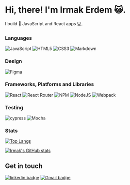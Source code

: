 # Hi, there! I'm Irmak Erdem 😺.

I build 🧱 JavaScript and React apps 💻.

### Languages
![JavaScript](https://img.shields.io/badge/javascript-%23323330.svg?style=for-the-badge&logo=javascript&logoColor=%23F7DF1E)
![HTML5](https://img.shields.io/badge/html5-%23E34F26.svg?style=for-the-badge&logo=html5&logoColor=white)
![CSS3](https://img.shields.io/badge/css3-%231572B6.svg?style=for-the-badge&logo=css3&logoColor=white)
![Markdown](https://img.shields.io/badge/markdown-%23000000.svg?style=for-the-badge&logo=markdown&logoColor=white)

### Design
![Figma](https://img.shields.io/badge/figma-%23F24E1E.svg?style=for-the-badge&logo=figma&logoColor=white)

### Frameworks, Platforms and Libraries
![React](https://img.shields.io/badge/react-%2320232a.svg?style=for-the-badge&logo=react&logoColor=%2361DAFB)
![React Router](https://img.shields.io/badge/React_Router-CA4245?style=for-the-badge&logo=react-router&logoColor=white)
![NPM](https://img.shields.io/badge/NPM-%23000000.svg?style=for-the-badge&logo=npm&logoColor=white)
![NodeJS](https://img.shields.io/badge/node.js-6DA55F?style=for-the-badge&logo=node.js&logoColor=white)
![Webpack](https://img.shields.io/badge/webpack-%238DD6F9.svg?style=for-the-badge&logo=webpack&logoColor=black)

### Testing
![cypress](https://img.shields.io/badge/-cypress-%23E5E5E5?style=for-the-badge&logo=cypress&logoColor=058a5e)
![Mocha](https://img.shields.io/badge/-mocha-%238D6748?style=for-the-badge&logo=mocha&logoColor=white)

### Stats

[![Top Langs](https://github-readme-stats.vercel.app/api/top-langs/?username=irmakerdem&layout=compact&theme=vue-dark)](https://github.com/irmakerdem/github-readme-stats)

[![Irmak's GitHub stats](https://github-readme-stats.vercel.app/api?username=irmakerdem&show_icons=true&hide=stars&theme=vue-dark)](https://github.com/irmakerdem/github-readme-stats)

## Get in touch
<a href="https://www.linkedin.com/in/irmakerdem/"> <img alt="linkedin badge" src="https://img.shields.io/badge/linkedin-%230077B5.svg?style=for-the-badge&logo=linkedin&logoColor=white"/></a>
<a href="irmakerdem9@gmail.com"> <img alt="Gmail badge" src="https://img.shields.io/badge/Gmail-D14836?style=for-the-badge&logo=gmail&logoColor=white)"/></a>
